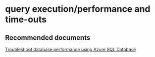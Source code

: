 <properties
	pageTitle="query execution/performance and time-outs"
	description="query execution/performance and time-outs"
	service="microsoft.sql"
	resource="servers"
	authors="rohitna"
	displayOrder=""
	selfHelpType="generic"
	supportTopicIds="31980430,32608396"
	resourceTags=""
	productPesIds="13491,16259"
	cloudEnvironments="public"
/>

# query execution/performance and time-outs

## **Recommended documents**
[Troubleshoot database performance using Azure SQL Database](https://azure.microsoft.com/documentation/articles/sql-database-troubleshoot-performance/)
